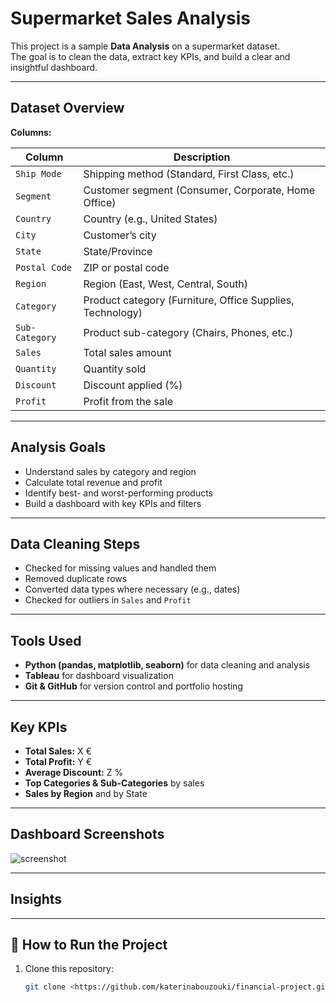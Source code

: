 # Supermarket Sales Analysis

This project is a sample **Data Analysis** on a supermarket dataset.  
The goal is to clean the data, extract key KPIs, and build a clear and insightful dashboard.

---

## Dataset Overview
**Columns:**

| Column | Description |
|--------|-------------|
| `Ship Mode` | Shipping method (Standard, First Class, etc.) |
| `Segment` | Customer segment (Consumer, Corporate, Home Office) |
| `Country` | Country (e.g., United States) |
| `City` | Customer’s city |
| `State` | State/Province |
| `Postal Code` | ZIP or postal code |
| `Region` | Region (East, West, Central, South) |
| `Category` | Product category (Furniture, Office Supplies, Technology) |
| `Sub-Category` | Product sub-category (Chairs, Phones, etc.) |
| `Sales` | Total sales amount |
| `Quantity` | Quantity sold |
| `Discount` | Discount applied (%) |
| `Profit` | Profit from the sale |

---

## Analysis Goals
- Understand sales by category and region  
- Calculate total revenue and profit  
- Identify best- and worst-performing products  
- Build a dashboard with key KPIs and filters

---

## Data Cleaning Steps

- Checked for missing values and handled them
- Removed duplicate rows
- Converted data types where necessary (e.g., dates)
- Checked for outliers in `Sales` and `Profit`

---

## Tools Used

- **Python (pandas, matplotlib, seaborn)** for data cleaning and analysis
- **Tableau** for dashboard visualization
- **Git & GitHub** for version control and portfolio hosting

---

## Key KPIs

- **Total Sales:** X €
- **Total Profit:** Y €
- **Average Discount:** Z %
- **Top Categories & Sub-Categories** by sales
- **Sales by Region** and by State

---

## Dashboard Screenshots

![screenshot]()

---

## Insights


---

## 📌 How to Run the Project

1. Clone this repository:
   ```bash
   git clone <https://github.com/katerinabouzouki/financial-project.git>